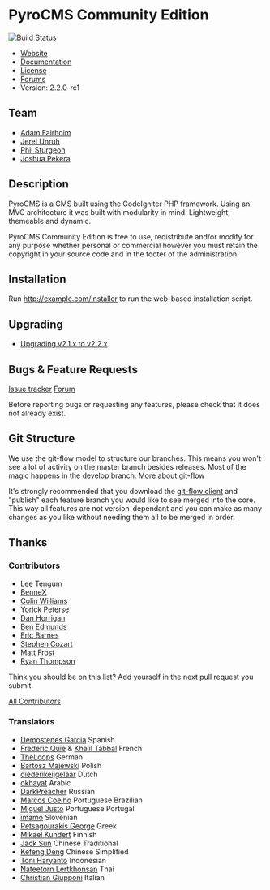 # PyroCMS Community Edition

[![Build Status](https://secure.travis-ci.org/pyrocms/pyrocms.png?branch=2.2/develop)](https://travis-ci.org/pyrocms/pyrocms)

* [Website](http://pyrocms.com/)
* [Documentation](https://www.pyrocms.com/support/documentation)
* [License](http://pyrocms.com/legal/license)
* [Forums](http://pyrocms.com/forums)
* Version: 2.2.0-rc1

## Team

* [Adam Fairholm](http://parse19.com/)
* [Jerel Unruh](http://unruhdesigns.com/)
* [Phil Sturgeon](http://philsturgeon.co.uk/)
* [Joshua Pekera](http://joshuapekera.com/)

## Description

PyroCMS is a CMS built using the CodeIgniter PHP framework. Using an MVC architecture
it was built with modularity in mind. Lightweight, themeable and dynamic.

PyroCMS Community Edition is free to use, redistribute and/or modify for any purpose whether personal or commercial however you must retain the copyright in your source code and in the footer of the administration.


## Installation

Run http://example.com/installer to run the web-based installation script.


## Upgrading

* [Upgrading v2.1.x to v2.2.x](http://docs.pyrocms.com/2.2/manual/setup/upgrade-guides/upgrade-2-1-to-2-2-0)

## Bugs & Feature Requests

[Issue tracker](http://github.com/pyrocms/pyrocms/issues)
[Forum](http://www.pyrocms.com/forums)

Before reporting bugs or requesting any features, please check that it does not already exist.

## Git Structure

We use the git-flow model to structure our branches. This means you won't see a lot of activity on the master branch besides releases.
Most of the magic happens in the develop branch.
[More about git-flow](http://nvie.com/posts/a-successful-git-branching-model/)

It's strongly recommended that you download the [git-flow client](https://github.com/nvie/gitflow) and "publish" each feature branch you would like to see merged into the core. This way all features are not version-dependant and you can make as many changes as you like without needing them all to be merged in order.

## Thanks

### Contributors

* [Lee Tengum](http://twitter.com/thatleeguy)
* [BenneX](http://github.com/BenneX)
* [Colin Williams](http://williamsconcepts.com/)
* [Yorick Peterse](http://www.yorickpeterse.com/)
* [Dan Horrigan](http://dhorrigan.com/)
* [Ben Edmunds](http://benedmunds.com/)
* [Eric Barnes](http://ericlbarnes.com/)
* [Stephen Cozart](http://twitter.com/stephencozart)
* [Matt Frost](http://shortwhitebaldguy.com)
* [Ryan Thompson](http://aiwebsystems.com)

Think you should be on this list? Add yourself in the next pull request you submit.

[All Contributors](https://github.com/pyrocms/pyrocms/contributors)

### Translators

* [Demostenes Garcia](http://www.demogar.com/) Spanish
* [Frederic Quie](http://www.bleekom.org/) & [Khalil Tabbal](http://www.khalil-tabbal.com) French
* [TheLoops](http://codeigniter.com/forums/member/62232/) German
* [Bartosz Majewski](http://404design.pl/) Polish
* [diederikeijgelaar](http://github.com/diederikeijgelaar) Dutch
* [okhayat](http://webymaster.com/) Arabic
* [DarkPreacher](http://darklab.ru) Russian
* [Marcos Coelho](http://marcoscoelho.com/) Portuguese Brazilian
* [Miguel Justo](http://migueljusto.net/) Portuguese Portugal
* [imamo](http://www.imamo.si/) Slovenian
* [Petsagourakis George](https://github.com/petsagouris) Greek
* [Mikael Kundert](https://github.com/mikaelkundert) Finnish
* [Jack Sun](http://www.omatic.com.tw/) Chinese Traditional
* [Kefeng Deng](http://www.51any.com/) Chinese Simplified
* [Toni Haryanto](http://toniharyanto.cs.upi.edu/) Indonesian
* [Nateetorn Lertkhonsan](http://twitter.com/ikwannnnn) Thai
* [Christian Giupponi](https://github.com/ChristianGiupponi) Italian
